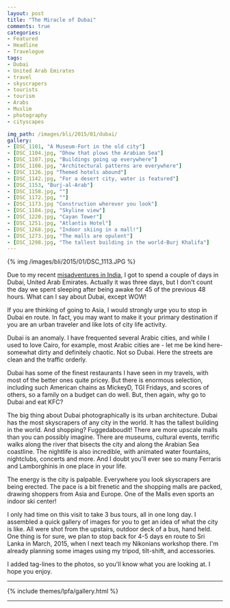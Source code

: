 ```yaml
---
layout: post
title: "The Miracle of Dubai"
comments: true
categories:
- Featured
- Headline
- Travelogue
tags:
- Dubai
- United Arab Emirates
- travel
- skyscrapers
- tourists
- tourism
- Arabs 
- Muslim
- photography
- cityscapes

img_path: /images/bli/2015/01/dubai/
gallery:
- [DSC_1101, "A Museum-Fort in the old city"]
- [DSC_1104.jpg, "Dhow that plows the Arabian Sea"]
- [DSC_1107.jpg, "Buildings going up everywhere"]
- [DSC_1108.jpg, "Architectural patterns are everywhere"]
- [DSC_1126.jpg "Themed hotels abound"]
- [DSC_1142.jpg, "For a desert city, water is featured"]
- [DSC_1153, "Burj-al-Arab"]
- [DSC_1158.jpg, ""]
- [DSC_1172.jpg, ""]
- [DSC_1173.jpg "Construction wherever you look"]
- [DSC_1184.jpg, "Skyline view"]
- [DSC_1220.jpg, "Cayan Tower"]
- [DSC_1251.jpg, "Atlantis Hotel"]
- [DSC_1268.jpg, "Indoor skiing in a mall!"]
- [DSC_1273.jpg, "The malls are opulent"]
- [DSC_1298.jpg, "The tallest building in the world-Burj Khalifa"]
---
```


{% img /images/bli/2015/01/DSC_1113.JPG %}

Due to my recent [misadventures in India](http://www.lesterpickerphoto.com/2015/01/05/India/), I got to spend a couple of days in Dubai, United Arab Emirates. Actually it was three days, but I don't count the day we spent sleeping after being awake for 45 of the previous 48 hours. What can I say about Dubai, except WOW!

<!--more-->

If you are thinking of going to Asia, I would strongly urge you to stop in Dubai en route. In fact, you may want to make it your primary destination if you are an urban traveler and like lots of city life activity. 

Dubai is an anomaly. I have frequented several Arabic cities, and while I used to love Cairo, for example, most Arabic cities are - let me be kind here- somewhat dirty and definitely chaotic. Not so Dubai. Here the streets are clean and the traffic orderly. 

Dubai has some of the finest restaurants I have seen in my travels, with most of the better ones quite pricey. But there is enormous selection, including such American chains as MickeyD, TGI Fridays, and scores of others, so a family on a budget can do well. But, then again, why go to Dubai and eat KFC? 

The big thing about Dubai photographically is its urban architecture. Dubai has the most skyscrapers of any city in the world. It has the tallest building in the world. And shopping? Fuggedaboudit! There are more upscale malls than you can possibly imagine. There are museums, cultural events, terrific walks along the river that bisects the city and along the Arabian Sea coastline. The nightlife is also incredible, with animated water fountains, nightclubs, concerts and more. And I doubt you'll ever see so many Ferraris and Lamborghinis in one place in your life.  

The energy is the city is palpable. Everywhere you look skyscrapers are being erected. The pace is a bit frenetic and the shopping malls are packed, drawing shoppers from Asia and Europe. One of the Malls even sports an indoor ski center!

I only had time on this visit to take 3 bus tours, all in one long day. I assembled a quick gallery of images for you to get an idea of what the city is like. All were shot from the upstairs, outdoor deck of a bus, hand held. One thing is for sure, we plan to stop back for 4-5 days en route to Sri Lanka in March, 2015, when I next teach my Nikonians workshop there. I'm already planning some images using my tripod, tilt-shift, and accessories. 

I added tag-lines to the photos, so you'll know what you are looking at. I hope you enjoy.   

---

{% include themes/lpfa/gallery.html %}

---


